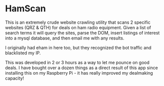 # HamScan

This is an extremely crude website crawling utility that scans 2 specific websites (QRZ & QTH) for deals on ham radio equipment. Given a list of search terms it will query the sites, parse the DOM, insert listings of interest into a mysql database, and then email me with any results. 

I originally had eham in here too, but they recognized the bot traffic and blacklisted my IP.

This was developed in 2 or 3 hours as a way to let me pounce on good deals. I have bought over a dozen things as a direct result of this app since installing this on my Raspberry Pi - it has really improved my dealmaking capacity!
